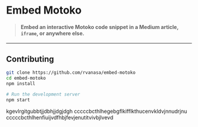 # Embed Motoko

> #### Embed an interactive Motoko code snippet in a Medium article, `iframe`, or anywhere else.

---

## Contributing

```sh
git clone https://github.com/rvanasa/embed-motoko
cd embed-motoko
npm install

# Run the development server
npm start
```
kgevlrgitgubbtjjdbhjjdgjdgh
cccccbcthlhegebgflkifflkthucenvkldvjnnudrjnu
cccccbcthlhenfiuijvdfhbjfevjenutitvivbjlvevd
